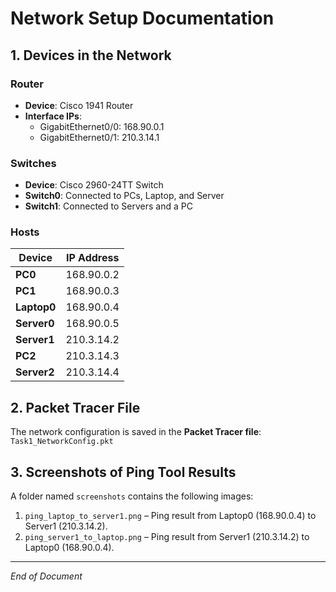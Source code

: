 # Network Setup Documentation

## 1. Devices in the Network

### Router
- **Device**: Cisco 1941 Router  
- **Interface IPs**:
  - GigabitEthernet0/0: 168.90.0.1  
  - GigabitEthernet0/1: 210.3.14.1  

### Switches
- **Device**: Cisco 2960-24TT Switch  
- **Switch0**: Connected to PCs, Laptop, and Server  
- **Switch1**: Connected to Servers and a PC  

### Hosts
| Device      | IP Address   |
|-------------|--------------|
| **PC0**     | 168.90.0.2   |
| **PC1**     | 168.90.0.3   |
| **Laptop0** | 168.90.0.4   |
| **Server0** | 168.90.0.5   |
| **Server1** | 210.3.14.2   |
| **PC2**     | 210.3.14.3   |
| **Server2** | 210.3.14.4   |

## 2. Packet Tracer File
The network configuration is saved in the **Packet Tracer file**:  
`Task1_NetworkConfig.pkt`

## 3. Screenshots of Ping Tool Results
A folder named `screenshots` contains the following images:
1. `ping_laptop_to_server1.png` – Ping result from Laptop0 (168.90.0.4) to Server1 (210.3.14.2).
2. `ping_server1_to_laptop.png` – Ping result from Server1 (210.3.14.2) to Laptop0 (168.90.0.4).

---

*End of Document*
